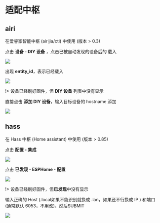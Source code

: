 # 适配中枢




## airi

在爱睿家智能中枢 (airijia/ctl) 中使用 (版本 > 0.3)

点击 **设备 - DIY 设备** ，点击已被自动发现的设备后的 载入

![](http://pic.airijia.com/doc/20190126163048.png)

出现 **entity_id**，表示已经载入

![](http://pic.airijia.com/doc/20190126163157.png)


!> 设备已经刷好固件，但 **DIY 设备** 列表中没有显示


直接点击 **添加 DIY 设备**，输入目标设备的 hostname 添加

![](http://pic.airijia.com/doc/20190126163246.png)


## hass

在 Hass 中枢 (Home assistant) 中使用 (版本 > 0.85)

点击 **配置 - 集成**

![](http://pic.airijia.com/doc/20190126162531.png)


点击 **已发现 - ESPHome - 配置** 

![](http://pic.airijia.com/doc/20190126162559.png)

!> 设备已经刷好固件，但**已发现**中没有显示

输入正确的 Host (.local如果不能识别就换成 .lan，如果还不行换成 IP ) 和端口(通常默认 6053，不用改)，然后SUBMIT

![](http://pic.airijia.com/doc/20190126162652.png)

